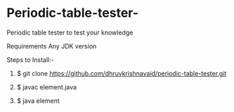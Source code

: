 # Periodic-table-tester-
Periodic table tester to test your knowledge

Requirements 
Any JDK version 

Steps to Install:- 

1. $ git clone https://github.com/dhruvkrishnavaid/periodic-table-tester.git

2. $ javac element.java

3. $ java element
